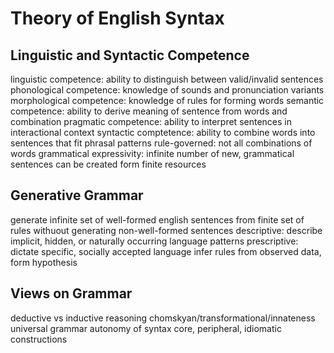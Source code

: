 # Theory of English Syntax
## Linguistic and Syntactic Competence
linguistic competence: ability to distinguish between valid/invalid sentences
	phonological competence: knowledge of sounds and pronunciation variants
	morphological competence: knowledge of rules for forming words
	semantic competence: ability to derive meaning of sentence from words and combination
	pragmatic competence: ability to interpret sentences in interactional context
	syntactic comptetence: ability to combine words into sentences that fit phrasal patterns
rule-governed: not all combinations of words grammatical
expressivity: infinite number of new, grammatical sentences can be created form finite resources
## Generative Grammar
generate infinite set of well-formed english sentences from finite set of rules withuout generating non-well-formed sentences
descriptive: describe implicit, hidden, or naturally occurring language patterns
prescriptive: dictate specific, socially accepted language
infer rules from observed data, form hypothesis
## Views on Grammar
deductive vs inductive reasoning
chomskyan/transformational/innateness
	universal grammar
	autonomy of syntax
	core, peripheral, idiomatic constructions